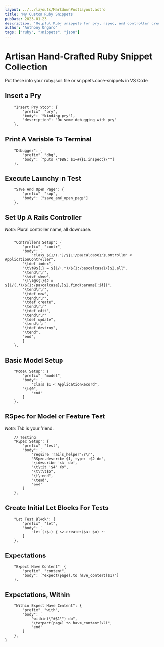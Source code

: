 ```yaml
---
layout: ../../layouts/MarkdownPostLayout.astro
title: 'My Custom Ruby Snippets'
pubDate: 2023-01-23
description: 'Helpful Ruby snippets for pry, rspec, and controller creation'
author: 'Anthony Ongaro'
tags: ["ruby", "snippets", "json"]
---
```

# Artisan Hand-Crafted Ruby Snippet Collection
<p>Put these into your ruby.json file or snippets.code-snippets in VS Code</p>

## Insert a Pry
```
	"Insert Pry Stop": {
		"prefix": "pry",
		"body": ["binding.pry"],
		"description": "Do some debugging with pry"
	},
```
## Print A Variable To Terminal
```
	"Debugger": {
		"prefix": "dbg",
		"body": ["puts \"DBG: $1=#{$1.inspect}\""]
	},
```
## Execute Launchy in Test
```
	"Save And Open Page": {
		"prefix": "sop",
		"body": ["save_and_open_page"]
	},
```
## Set Up A Rails Controller
*Note:* Plural controller name, all downcase.
```

	"Controllers Setup": {
		"prefix": "contr",
		"body": [
			"class ${1/(.*)/${1:/pascalcase}/}Controller < ApplicationController",
		"\tdef index",
		"\t\t@${1} = ${1/(.*)/${1:/pascalcase}/}$2.all",
		"\tend\r\r",
		"\tdef show",
		"\t\t@${1}$2 = ${1/(.*)/${1:/pascalcase}/}$2.find(params[:id])",
		"\tend\r\r",
		"\tdef new",
		"\tend\r\r",
		"\tdef create",
		"\tend\r\r"
		"\tdef edit",
		"\tend\r\r"
		"\tdef update",
		"\tend\r\r"
		"\tdef destroy",
		"\tend",
		"end",
		]
	},
```
## Basic Model Setup
```
	"Model Setup": {
		"prefix": "model",
		"body": [
			"class $1 < ApplicationRecord",
		"\t$0",
			"end"
		]
	},
```
## RSpec for Model or Feature Test 
*Note:* Tab is your friend.
```
	// Testing
	"RSpec Setup": {
		"prefix": "test",
		"body": [
			"require 'rails_helper'\r\r",
			"RSpec.describe $1, type: :$2 do",
			"\tdescribe '$3' do",
			"\t\tit '$4' do",
			"\t\t\t$5",
			"\t\tend",
			"\tend",
			"end"
		]
	},
```
## Create Initial Let Blocks For Tests
```
	"Let Test Block": {
		"prefix": "let",
		"body": [
			"let!(:$1) { $2.create!($3: $0) }"
		]
	},
```
## Expectations
```
	"Expect Have Content": {
		"prefix": "content",
		"body": ["expect(page).to have_content($1)"]
	},
```
## Expectations, Within
```
	"Within Expect Have Content": {
		"prefix": "with",
		"body": [
			"within(\"#$1\") do",
			"\texpect(page).to have_content($2)",
			"end"
		]
	},
}
```
